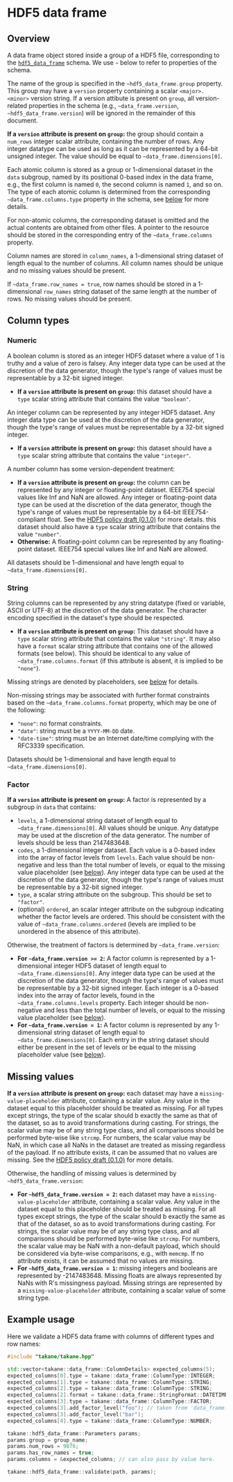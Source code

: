 # HDF5 data frame

## Overview

A data frame object stored inside a group of a HDF5 file, corresponding to the [`hdf5_data_frame`](https://github.com/ArtifactDB/BiocObjectSchemas/raw/master/raw/hdf5_data_frame/v1.json) schema.
We use `~` below to refer to properties of the schema.

The name of the group is specified in the `~hdf5_data_frame.group` property. 
This group may have a `version` property containing a scalar `<major>.<minor>` version string.
If a version attibute is present on `group`, all version-related properties in the schema (e.g., `~data_frame.version`, `~hdf5_data_frame.version`) will be ignored in the remainder of this document.

**If a `version` attribute is present on `group`:**
the group should contain a `num_rows` integer scalar attribute, containing the number of rows.
Any integer datatype can be used as long as it can be represented by a 64-bit unsigned integer.
The value should be equal to `~data_frame.dimensions[0]`.

Each atomic column is stored as a group or 1-dimensional dataset in the `data` subgroup, named by its positional 0-based index in the data frame,
e.g., the first column is named `0`, the second column is named `1`, and so on.
The type of each atomic column is determined from the corresponding `~data_frame.columns.type` property in the schema,
see [below](#Column-types) for more details.

For non-atomic columns, the corresponding dataset is omitted and the actual contents are obtained from other files.
A pointer to the resource should be stored in the corresponding entry of the `~data_frame.columns` property.

Column names are stored in `column_names`, a 1-dimensional string dataset of length equal to the number of columns.
All column names should be unique and no missing values should be present.

If `~data_frame.row_names = true`, row names should be stored in a 1-dimensional `row_names` string dataset of the same length at the number of rows.
No missing values should be present.

## Column types

### Numeric

A boolean column is stored as an integer HDF5 dataset where a value of 1 is truthy and a value of zero is falsey.
Any integer data type can be used at the discretion of the data generator, though the type's range of values must be representable by a 32-bit signed integer.
- **If a `version` attribute is present on `group`:** 
  this dataset should have a `type` scalar string attribute that contains the value `"boolean"`.

An integer column can be represented by any integer HDF5 dataset.
Any integer data type can be used at the discretion of the data generator, though the type's range of values must be representable by a 32-bit signed integer.
- **If a `version` attribute is present on `group`:** 
  this dataset should have a `type` scalar string attribute that contains the value `"integer"`.

A number column has some version-dependent treatment:
- **If a `version` attribute is present on `group`:** 
  the column can be represented by any integer or floating-point dataset.
  IEEE754 special values like Inf and NaN are allowed.
  Any integer or floating-point data type can be used at the discretion of the data generator, though the type's range of values must be representable by a 64-bit IEEE754-compliant float.
  See the [HDF5 policy draft (0.1.0)](https://github.com/ArtifactDB/Bioc-HDF5-policy/tree/0.1.0) for more details.
  this dataset should also have a `type` scalar string attribute that contains the value `"number"`.
- **Otherwise:** A floating-point column can be represented by any floating-point dataset.
  IEEE754 special values like Inf and NaN are allowed.

All datasets should be 1-dimensional and have length equal to `~data_frame.dimensions[0]`.

### String 

String columns can be represented by any string datatype (fixed or variable, ASCII or UTF-8) at the discretion of the data generator.
The character encoding specified in the dataset's type should be respected.
- **If a `version` attribute is present on `group`:** 
  This dataset should have a `type` scalar string attribute that contains the value `"string"`.
  It may also have a `format` scalar string attribute that contains one of the allowed formats (see below).
  This should be identical to any value of `~data_frame.columns.format` (if this attribute is absent, it is implied to be `"none"`).

Missing strings are denoted by placeholders, see [below](#Missing-values) for details.

Non-missing strings may be associated with further format constraints based on the `~data_frame.columns.format` property, which may be one of the following:
- `"none"`: no format constraints.
- `"date"`: string must be a `YYYY-MM-DD` date.
- `"date-time"`: string must be an Internet date/time complying with the RFC3339 specification.

Datasets should be 1-dimensional and have length equal to `~data_frame.dimensions[0]`.

### Factor

**If a `version` attribute is present on `group`:**
A factor is represented by a subgroup in `data` that contains:
- `levels`, a 1-dimensional string dataset of length equal to `~data_frame.dimensions[0]`.
  All values should be unique.
  Any datatype may be used at the discretion of the data generator.
  The number of levels should be less than 2147483648.
- `codes`, a 1-dimensional integer dataset.
  Each value is a 0-based index into the array of factor levels from `levels`.
  Each value should be non-negative and less than the total number of levels, or equal to the missing value placeholder (see [below](#Missing-values)).
  Any integer data type can be used at the discretion of the data generator, though the type's range of values must be representable by a 32-bit signed integer.
- `type`, a scalar string attribute on the subgroup.
  This should be set to `"factor"`.
- (optional) `ordered`, an scalar integer attribute on the subgroup indicating whether the factor levels are ordered.
  This should be consistent with the value of `~data_frame.columns.ordered` (levels are implied to be unordered in the absence of this attribute).

Otherwise, the treatment of factors is determined by `~data_frame.version`:
- **For `~data_frame.version >= 2`:** A factor column is represented by a 1-dimensional integer HDF5 dataset of length equal to `~data_frame.dimensions[0]`.
  Any integer data type can be used at the discretion of the data generator, though the type's range of values must be representable by a 32-bit signed integer.
  Each integer is a 0-based index into the array of factor levels, found in the `~data_frame.columns.levels` property.
  Each integer should be non-negative and less than the total number of levels, or equal to the missing value placeholder (see [below](#Missing-values)).
- **For `~data_frame.version = 1`:** A factor column is represented by any 1-dimensional string dataset of length equal to `~data_frame.dimensions[0]`.
  Each entry in the string dataset should either be present in the set of levels or be equal to the missing placeholder value (see [below](#Missing-values)).

## Missing values

**If a `version` attribute is present on `group`:**
each dataset may have a `missing-value-placeholder` attribute, containing a scalar value.
Any value in the dataset equal to this placeholder should be treated as missing.
For all types except strings, the type of the scalar should b exactly the same as that of the dataset, so as to avoid transformations during casting.
For strings, the scalar value may be of any string type class, and all comparisons should be performed byte-wise like `strcmp`.
For numbers, the scalar value may be NaN, in which case all NaNs in the dataset are treated as missing regardless of the payload.
If no attribute exists, it can be assumed that no values are missing.
See the [HDF5 policy draft (0.1.0)](https://github.com/ArtifactDB/Bioc-HDF5-policy/tree/0.1.0) for more details.

Otherwise, the handling of missing values is determined by `~hdf5_data_frame.version`:
- **For `~hdf5_data_frame.version = 2`:** 
  each dataset may have a `missing-value-placeholder` attribute, containing a scalar value.
  Any value in the dataset equal to this placeholder should be treated as missing.
  For all types except strings, the type of the scalar should b exactly the same as that of the dataset, so as to avoid transformations during casting.
  For strings, the scalar value may be of any string type class, and all comparisons should be performed byte-wise like `strcmp`.
  For numbers, the scalar value may be NaN with a non-default payload, which should be considered via byte-wise comparisons, e.g., with `memcmp`.
  If no attribute exists, it can be assumed that no values are missing.
- **For `~hdf5_data_frame.version = 1`:** 
  missing integers and booleans are represented by -2147483648. 
  Missing floats are always represented by NaNs with R's missingness payload.
  Missing strings are represented by a `missing-value-placeholder` attribute, containing a scalar value of some string type.

## Example usage

Here we validate a HDF5 data frame with columns of different types and row names:

```cpp
#include "takane/takane.hpp"

std::vector<takane::data_frame::ColumnDetails> expected_columns(5);
expected_columns[0].type = takane::data_frame::ColumnType::INTEGER;
expected_columns[1].type = takane::data_frame::ColumnType::STRING;
expected_columns[2].type = takane::data_frame::ColumnType::STRING;
expected_columns[2].format = takane::data_frame::StringFormat::DATETIME;
expected_columns[3].type = takane::data_frame::ColumnType::FACTOR;
expected_columns[3].add_factor_level("foo"); // taken from 'data_frame.columns[3].levels'
expected_columns[3].add_factor_level("bar");
expected_columns[4].type = takane::data_frame::ColumnType::NUMBER;

takane::hdf5_data_frame::Parameters params;
params.group = group_name;
params.num_rows = 9876;
params.has_row_names = true;
params.columns = &expected_columns; // can also pass by value here.

takane::hdf5_data_frame::validate(path, params);
```
